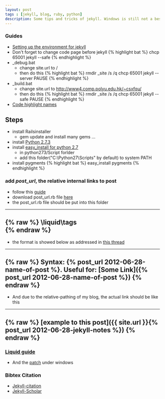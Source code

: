 ```yaml
---
layout: post
tags : [jekyll, blog, ruby, python]
description: Some tips and tricks of jekyll. Windows is still not a best develop platform. I have to tweak a little to run jekyll smoothly. Here are the notes for myself, and also for other people who may encounter similar problems.
---
```

    
    
### Guides

+ [Setting up the environment for jekyll](http://bradleygrainger.com/2011/09/07/how-to-use-github-pages-on-windows.html)
+ Don't forget to change code page before jekyll
{% highlight bat %}
    chcp 65001
    jekyll --safe
{% endhighlight %}
+ _debug.bat
  + change site.url to /
  + then do this
{% highlight bat %}
rmdir _site /s /q
chcp 65001
jekyll --server
PAUSE
{% endhighlight %}
+ _build.bat
  + change site.url to http://www4.comp.polyu.edu.hk/~csxfqu/
  + then do this
{% highlight bat %}
rmdir _site /s /q
chcp 65001
jekyll --safe
PAUSE
{% endhighlight %}
+ [Code highlight names](http://pygments.org/docs/lexers/)


## Steps

+ install Railsinstaller
    + gem update and install many gems ...
+ install [Python 2.7.3](http://www.python.org/getit/)
+ install [easy_install for python 2.7](http://pypi.python.org/pypi/setuptools#downloads)
  - in python273/Script forlder
  - add this folder("C:\Python27\Scripts" by default) to system PATH
+ install pygments
{% highlight bat %}
    easy_install pygments
{% endhighlight %}
    
### add _post_url_, the relative internal links to post   

+ follow this [guide](https://github.com/mojombo/jekyll/issues/66)    
+ download post_url.rb file [here](https://github.com/thatguystone/jekyll/blob/5cffe5ecb5194ef0e26e66ced1e2ef5285a934e7/lib/jekyll/tags/post_url.rb)    
+ the post_url.rb file should be put into this folder

---
{% raw %}
    \liquid\tags    
{% endraw %}   
---

+ the format is showed below as addressed in [this thread](https://github.com/mojombo/jekyll/pull/369)

---
{% raw %}
    Syntax: {% post_url 2012-06-28-name-of-post %}. 
    Useful for: [Some Link]({% post_url 2012-06-28-name-of-post %}) 
{% endraw %}
---

+ And due to the relative-pathing of my blog, the actual link should be like this

---
{% raw %}
    [example to this post]({{ site.url }}{% post_url 2012-06-28-jekyll-notes %})
{% endraw %}
---

### [Liquid guide](https://github.com/Shopify/liquid/wiki/Liquid-for-Designers)

+ And the [patch](http://bradleygrainger.com/2011/09/07/how-to-use-github-pages-on-windows.html) under windows

### Bibtex Citation

+ [Jekyll-citation](https://github.com/archome/jekyll-citation)
+ [Jekyll-Scholar](https://github.com/inukshuk/jekyll-scholar)



